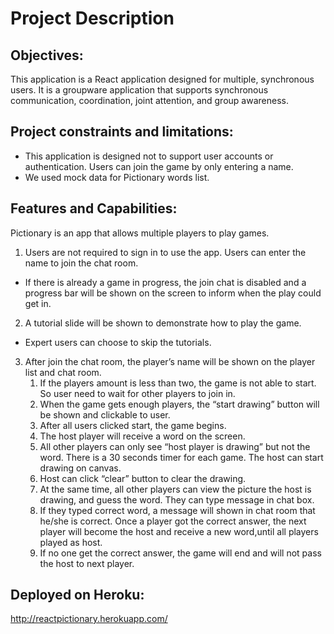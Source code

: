 # Project Description

## Objectives: 
This application is a React application designed for multiple, synchronous users. It is a groupware application that supports synchronous communication, coordination, joint attention, and group awareness.

## Project constraints and limitations:

- This application is designed not to support user
accounts or authentication.
Users can join the game by only entering a name.
- We used mock data for Pictionary words list.

## Features and Capabilities:
Pictionary is an app that allows multiple players to play games.
1. Users are not required to sign in to use the app. Users can enter the name to join the chat room. 
- If there is already a game in progress, the join chat is disabled and a progress bar will be shown on the screen to inform when the play could get in.
2. A tutorial slide will be shown to demonstrate how to play the game.
- Expert users can choose to skip the tutorials.
3. After join the chat room, the player’s name will be shown on the player list and chat room.
   1. If the players amount is less than two, the game is not able to start. So user need to wait for other players to join in. 
   2. When the game gets enough players, the “start drawing” button will be shown and clickable to user. 
   3. After all users clicked start, the game begins. 
   4. The host player will receive a word on the screen. 
   5. All other players can only see “host player is drawing” but not the word. There is a 30 seconds timer for each game. The host can start drawing on canvas. 
   6. Host can click “clear” button to clear the drawing.
   7. At the same time, all other players can view the picture the host is drawing, and guess the word. They can type message in chat box. 
   8. If they typed correct word, a message will shown in chat room that he/she is correct. Once a player got the correct answer, the next player will become the host and receive a new word,until all players played as host. 
   9. If no one get the correct answer, the game will end and will not pass the host to next player. 

## Deployed on Heroku:
<http://reactpictionary.herokuapp.com/>